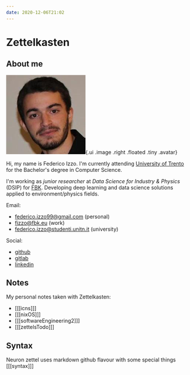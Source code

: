 ```yaml
---
date: 2020-12-06T21:02
---
```


# Zettelkasten

## About me
![](./static/FedericoIzzo.jpg){.ui .image .right .floated .tiny .avatar}

Hi, my name is Federico Izzo. I'm currently attending [University of Trento](https://www.unitn.it/) for the Bachelor's degree in Computer Science.

I'm working as *junior researcher* at *Data Science for Industry & Physics* (DSIP) for [FBK](https://www.fbk.eu/). Developing deep learning and data science solutions applied to environment/physics fields.

Email:

* federico.izzo99@gmail.com (personal)
* fizzo@fbk.eu (work)
* federico.izzo@studenti.unitn.it (university)

Social:

* [github](https://github.com/fedeizzo) 
* [gitlab](https://gitlab.fbk.eu/fizzo)
* [linkedin](https://www.linkedin.com/in/federico-izzo-1291661a1/)

## Notes

My personal notes taken with Zettelkasten:

* [[[icns]]]
* [[[nixOS]]]
* [[[softwareEngineering2]]]
* [[[zettelsTodo]]]

## Syntax
Neuron zettel uses markdown github flavour with some special things [[[syntax]]]
